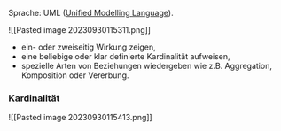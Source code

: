 Sprache: UML ([Unified Modelling Language](https://de.wikipedia.org/wiki/Unified_Modeling_Language "https://de.wikipedia.org/wiki/Unified_Modeling_Language")).

![[Pasted image 20230930115311.png]]

- ein- oder zweiseitig Wirkung zeigen,
- eine beliebige oder klar definierte Kardinalität aufweisen,
- spezielle Arten von Beziehungen wiedergeben wie z.B. Aggregation, Komposition oder Vererbung.

### Kardinalität
![[Pasted image 20230930115413.png]]
